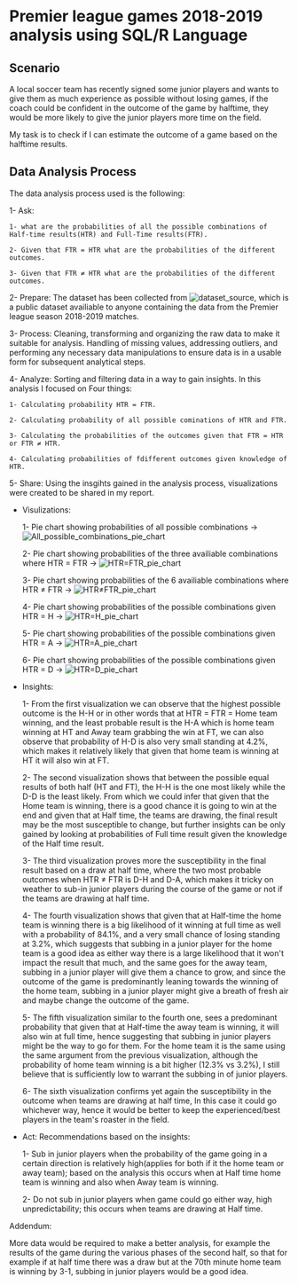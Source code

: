 # Premier league games 2018-2019 analysis using SQL/R Language

## Scenario

A local soccer team has recently signed some junior players and wants to give them as much experience as possible without losing games, if the coach could be confident in the outcome of the game by halftime, they would be more likely to give the junior players more time on the field.

My task is to check if I can estimate the outcome of a game based on the halftime results.

## Data Analysis Process

The data analysis process used is the following:

1- Ask:

    1- what are the probabilities of all the possible combinations of Half-time results(HTR) and Full-Time results(FTR).

    2- Given that FTR = HTR what are the probabilities of the different outcomes.

    3- Given that FTR ≠ HTR what are the probabilities of the different outcomes.

2- Prepare: The dataset has been collected from ![dataset_source](https://data.world/chas/2018-2019-premier-league-matches), which is a public dataset availiable to anyone containing the data from the Premier league season 2018-2019 matches.

3- Process: Cleaning, transforming and organizing the raw data to make it suitable for analysis. Handling of missing values, addressing outliers, and performing any necessary data manipulations to ensure data is in a usable form for subsequent analytical steps.

4-  Analyze: Sorting and filtering data in a way to gain insights. In this analysis I focused on Four things:

    1- Calculating probability HTR = FTR.

    2- Calculating probability of all possible cominations of HTR and FTR.

    3- Calculating the probabilities of the outcomes given that FTR = HTR or FTR ≠ HTR.

    4- Calculating probabilities of fdifferent outcomes given knowledge of HTR.

5-  Share: Using the insgihts gained in the analysis process, visualizations were created to be shared in my report.

* Visulizations:

    1-  Pie chart showing probabilities of all possible combinations -> ![All_possible_combinations_pie_chart](https://gitlab.com/computational1/my_portfolio/-/blob/main/Case%20study:%20Premier%20league%202018-2019/Images/visualizations/combinations_of_HTR-FTR.png)

    2- Pie chart showing probabilities of the three availiable combinations where HTR = FTR -> ![HTR=FTR_pie_chart](https://gitlab.com/computational1/my_portfolio/-/blob/main/Case%20study:%20Premier%20league%202018-2019/Images/visualizations/FTR_HTR.png)

    3- Pie chart showing probabilities of the 6 availiable combinations where HTR ≠ FTR -> ![HTR≠FTR_pie_chart](https://gitlab.com/computational1/my_portfolio/-/blob/main/Case%20study:%20Premier%20league%202018-2019/Images/visualizations/FTR___HTR.png)

    4-  Pie chart showing probabilities of the possible combinations given HTR = H -> ![HTR=H_pie_chart](https://gitlab.com/computational1/my_portfolio/-/blob/main/Case%20study:%20Premier%20league%202018-2019/Images/visualizations/HTR___H_pie_chart.png)

    5- Pie chart showing probabilities of the possible combinations given HTR = A -> ![HTR=A_pie_chart](https://gitlab.com/computational1/my_portfolio/-/blob/main/Case%20study:%20Premier%20league%202018-2019/Images/visualizations/HTR___A_pie_chart.png)

    6- Pie chart showing probabilities of the possible combinations given HTR = D -> ![HTR=D_pie_chart](https://gitlab.com/computational1/my_portfolio/-/blob/main/Case%20study:%20Premier%20league%202018-2019/Images/visualizations/HTR___D_pie_chart.png)


* Insights:

    1- From the first visualization we can observe that the highest possible outcome is the H-H or in other words that at HTR = FTR = Home team winning, and the least probable result is the H-A which is home team winning at HT and Away team grabbing the win at FT, we can also observe that probability of H-D is also very small standing at 4.2%, which makes it relatively likely that given that home team is winning at HT it will also win at FT.

    2- The second visualization shows that between the possible equal results of both half (HT and FT), the H-H is the one most likely while the D-D is the least likely. From which we could infer that given that the Home team is winning, there is a good chance it is going to win at the end and given that at Half time, the teams are drawing, the final result may be the most susceptible to change, but further insights can be only gained by looking at probabilities of Full time result given the knowledge of the Half time result.

    3- The third visualization proves more the susceptibility in the final result based on a draw at half time, where the two most probable outcomes when HTR ≠ FTR is D-H and D-A, which makes it tricky on weather to sub-in junior players during the course of the game or not if the teams are drawing at half time.

    4- The fourth visualization shows that given that at Half-time the home team is winning there is a big likelihood of it winning at full time as well with a probability of 84.1%, and a very small chance of losing standing at 3.2%, which suggests that subbing in a junior player for the home team is a good idea as either way there is a large likelihood that it won't impact the result that much, and the same goes for the away team, subbing in a junior player will give them a chance to grow, and since the outcome of the game is predominantly leaning towards the winning of the home team, subbing in a junior player might give a breath of fresh air and maybe change the outcome of the game.

    5- The fifth visualization similar to the fourth one, sees a predominant probability that given that at Half-time the away team is winning, it will also win at full time, hence suggesting that subbing in junior players might be the way to go for them. For the home team it is the same using the same argument from the previous visualization, although the probability of home team winning is a bit higher (12.3% vs 3.2%), I still believe that is sufficiently low to warrant the subbing in of junior players.

    6- The sixth visualization confirms yet again the susceptibility in the outcome when teams are drawing at half time, In this case it could go whichever way, hence it would be better to keep the experienced/best players in the team's roaster in the field.

 * Act: Recommendations based on the insights:

    1- Sub in junior players when the probability of the game going in a certain direction is relatively high(applies for both if it the home team or away team); based on the analysis this occurs when at Half time home team is winning and also when Away team is winning.

    2- Do not sub in junior players when game could go either way, high unpredictability; this occurs when teams are drawing at Half time.


Addendum:

More data would be required to make a better analysis, for example the results of the game during the various phases of the second half, so that for example if at half time there was a draw but at the 70th minute home team is winning by 3-1, subbing in junior players would be a good idea.






